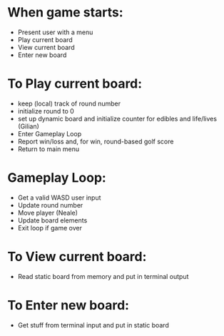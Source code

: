 # When game starts: #
* Present user with a menu
* Play current board
* View current board
* Enter new board

# To Play current board: #
* keep (local) track of round number
* initialize round to 0
* set up dynamic board and initialize counter for edibles and life/lives (Gilian)
* Enter Gameplay Loop
* Report win/loss and, for win, round-based golf score
* Return to main menu

# Gameplay Loop: #
* Get a valid WASD user input
* Update round number
* Move player (Neale)
* Update board elements
* Exit loop if game over

# To View current board: #
* Read static board from memory and put in terminal output

# To Enter new board: #
* Get stuff from terminal input and put in static board 
